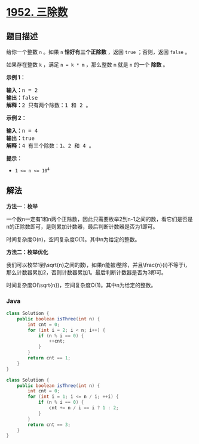 # [1952. 三除数](https://leetcode.cn/problems/three-divisors)

## 题目描述

<p>给你一个整数 <code>n</code> 。如果 <code>n</code> <strong>恰好有三个正除数</strong> ，返回 <code>true</code><em> </em>；否则，返回<em> </em><code>false</code> 。</p>

<p>如果存在整数 <code>k</code> ，满足 <code>n = k * m</code> ，那么整数 <code>m</code> 就是 <code>n</code> 的一个 <strong>除数</strong> 。</p>

<p><strong>示例 1：</strong></p>

<pre><strong>输入：</strong>n = 2
<strong>输出：</strong>false
<strong>解释：</strong>2 只有两个除数：1 和 2 。</pre>

<p><strong>示例 2：</strong></p>

<pre><strong>输入：</strong>n = 4
<strong>输出：</strong>true
<strong>解释：</strong>4 有三个除数：1、2 和 4 。
</pre>

<p><strong>提示：</strong></p>

<ul>
	<li><code>1 &lt;= n &lt;= 10<sup>4</sup></code></li>
</ul>

## 解法

**方法一：枚举**

一个数n一定有1和n两个正除数，因此只需要枚举2到n-1之间的数，看它们是否是n的正除数即可，是则累加计数器，最后判断计数器是否为1即可。

时间复杂度O(n)，空间复杂度O(1)。其中n为给定的整数。

**方法二：枚举优化**

我们可以枚举1到\sqrt{n}之间的数i，如果n能被i整除，并且\frac{n}{i}不等于i，那么计数器累加2，否则计数器累加1。最后判断计数器是否为3即可。

时间复杂度O(\sqrt{n})，空间复杂度O(1)。其中n为给定的整数。

### **Java**

```java
class Solution {
    public boolean isThree(int n) {
        int cnt = 0;
        for (int i = 2; i < n; i++) {
            if (n % i == 0) {
                ++cnt;
            }
        }
        return cnt == 1;
    }
}
```

```java
class Solution {
    public boolean isThree(int n) {
        int cnt = 0;
        for (int i = 1; i <= n / i; ++i) {
            if (n % i == 0) {
                cnt += n / i == i ? 1 : 2;
            }
        }
        return cnt == 3;
    }
}
```
